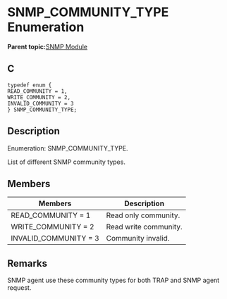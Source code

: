 # SNMP\_COMMUNITY\_TYPE Enumeration

**Parent topic:**[SNMP Module](GUID-7764E81C-8FC9-4B3E-8830-255BDE678AA0.md)

## C

```
typedef enum {
READ_COMMUNITY = 1,
WRITE_COMMUNITY = 2,
INVALID_COMMUNITY = 3
} SNMP_COMMUNITY_TYPE;
```

## Description

Enumeration: SNMP\_COMMUNITY\_TYPE.

List of different SNMP community types.

## Members

|Members|Description|
|-------|-----------|
|READ\_COMMUNITY = 1|Read only community.|
|WRITE\_COMMUNITY = 2|Read write community.|
|INVALID\_COMMUNITY = 3|Community invalid.|

## Remarks

SNMP agent use these community types for both TRAP and SNMP agent request.

